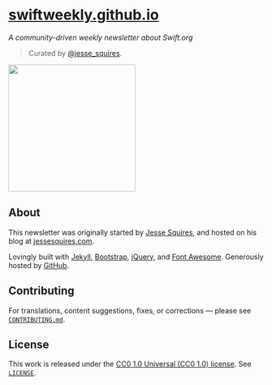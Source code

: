 # [swiftweekly.github.io](http://swiftweekly.github.io)

*A community-driven weekly newsletter about Swift.org*

> Curated by [@jesse_squires](https://twitter.com/jesse_squires).

<img src="https://raw.githubusercontent.com/SwiftWeekly/swiftweekly.github.io/master/img/swift-weekly.png" width="250"/>

## About

This newsletter was originally started by [Jesse Squires](https://github.com/jessesquires), and hosted on his blog at [jessesquires.com](http://www.jessesquires.com).

Lovingly built with [Jekyll](http://jekyllrb.com), [Bootstrap](http://getbootstrap.com), [jQuery](http://jquery.com), and [Font Awesome](http://fortawesome.github.io/Font-Awesome/). Generously hosted by [GitHub](https://pages.github.com).

## Contributing

For translations, content suggestions, fixes, or corrections — please see [`CONTRIBUTING.md`](https://github.com/SwiftWeekly/swiftweekly.github.io/blob/master/CONTRIBUTING.md).

## License

This work is released under the [CC0 1.0 Universal (CC0 1.0) license](http://creativecommons.org/publicdomain/zero/1.0/). See [`LICENSE`](https://github.com/SwiftWeekly/swiftweekly.github.io/blob/master/LICENSE).
